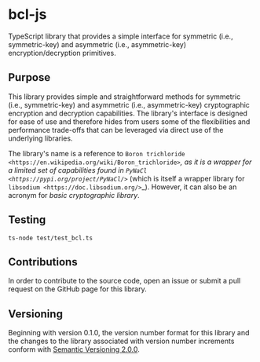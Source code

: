# bcl-js
TypeScript library that provides a simple interface for symmetric (i.e., symmetric-key) and asymmetric (i.e., asymmetric-key) encryption/decryption primitives.

Purpose
-------

This library provides simple and straightforward methods for symmetric (i.e., symmetric-key) and asymmetric (i.e., asymmetric-key) cryptographic encryption and decryption capabilities. The library's interface is designed for ease of use and therefore hides from users some of the flexibilities and performance trade-offs that can be leveraged via direct use of the underlying libraries.

The library's name is a reference to `Boron trichloride <https://en.wikipedia.org/wiki/Boron_trichloride>`_, as it is a wrapper for a limited set of capabilities found in `PyNaCl <https://pypi.org/project/PyNaCl/>`_ (which is itself a wrapper library for `libsodium <https://doc.libsodium.org/>`_). However, it can also be an acronym for *basic cryptographic library*.

<!--
Package Installation and Usage
------------------------------

The package is available on PyPI:

    npm install bcl

The library can be imported in the usual ways:

    import bcl
    from bcl import *
-->

Testing<!-- and Conventions-->
-----------------------

<!--All unit tests are executed and their coverage is measured when using
[mocha](https://mochajs.org/) (see `setup.cfg` for configution
details):

    mocha

Concise unit tests are implemented with the help of
[fountains](https://pypi.org/project/fountains/) and new reference bit
lists for these tests can be generated in the following way:-->

    ts-node test/test_bcl.ts

<!--Style conventions are enforced using [Pylint](https://www.pylint.org/):

    pylint bcl test/test_bcl
-->

Contributions
-------------

In order to contribute to the source code, open an issue or submit a
pull request on the GitHub page for this library.

Versioning
----------

Beginning with version 0.1.0, the version number format for this library
and the changes to the library associated with version number increments
conform with [Semantic Versioning
2.0.0](https://semver.org/#semantic-versioning-200).